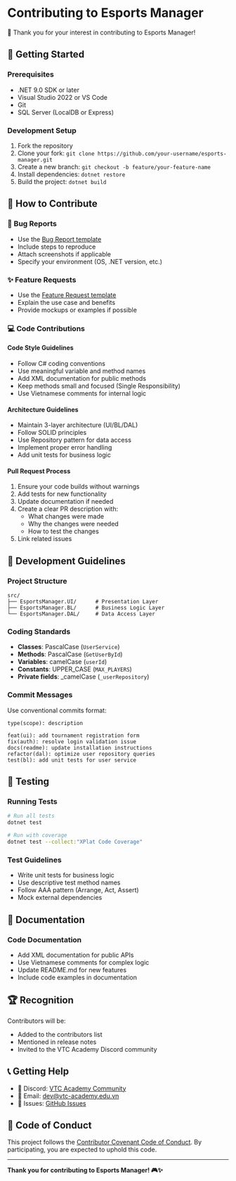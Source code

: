 # Contributing to Esports Manager

🎉 Thank you for your interest in contributing to Esports Manager! 

## 🚀 Getting Started

### Prerequisites
- .NET 9.0 SDK or later
- Visual Studio 2022 or VS Code
- Git
- SQL Server (LocalDB or Express)

### Development Setup
1. Fork the repository
2. Clone your fork: `git clone https://github.com/your-username/esports-manager.git`
3. Create a new branch: `git checkout -b feature/your-feature-name`
4. Install dependencies: `dotnet restore`
5. Build the project: `dotnet build`

## 🎯 How to Contribute

### 🐛 Bug Reports
- Use the [Bug Report template](.github/ISSUE_TEMPLATE/bug_report.md)
- Include steps to reproduce
- Attach screenshots if applicable
- Specify your environment (OS, .NET version, etc.)

### ✨ Feature Requests  
- Use the [Feature Request template](.github/ISSUE_TEMPLATE/feature_request.md)
- Explain the use case and benefits
- Provide mockups or examples if possible

### 💻 Code Contributions

#### Code Style Guidelines
- Follow C# coding conventions
- Use meaningful variable and method names
- Add XML documentation for public methods
- Keep methods small and focused (Single Responsibility)
- Use Vietnamese comments for internal logic

#### Architecture Guidelines
- Maintain 3-layer architecture (UI/BL/DAL)
- Follow SOLID principles
- Use Repository pattern for data access
- Implement proper error handling
- Add unit tests for business logic

#### Pull Request Process
1. Ensure your code builds without warnings
2. Add tests for new functionality
3. Update documentation if needed
4. Create a clear PR description with:
   - What changes were made
   - Why the changes were needed
   - How to test the changes
5. Link related issues

## 🔧 Development Guidelines

### Project Structure
```
src/
├── EsportsManager.UI/      # Presentation Layer
├── EsportsManager.BL/      # Business Logic Layer  
└── EsportsManager.DAL/     # Data Access Layer
```

### Coding Standards
- **Classes**: PascalCase (`UserService`)
- **Methods**: PascalCase (`GetUserById`)
- **Variables**: camelCase (`userId`)
- **Constants**: UPPER_CASE (`MAX_PLAYERS`)
- **Private fields**: _camelCase (`_userRepository`)

### Commit Messages
Use conventional commits format:
```
type(scope): description

feat(ui): add tournament registration form
fix(auth): resolve login validation issue
docs(readme): update installation instructions
refactor(dal): optimize user repository queries
test(bl): add unit tests for user service
```

## 🧪 Testing

### Running Tests
```bash
# Run all tests
dotnet test

# Run with coverage
dotnet test --collect:"XPlat Code Coverage"
```

### Test Guidelines
- Write unit tests for business logic
- Use descriptive test method names
- Follow AAA pattern (Arrange, Act, Assert)
- Mock external dependencies

## 📝 Documentation

### Code Documentation
- Add XML documentation for public APIs
- Use Vietnamese comments for complex logic
- Update README.md for new features
- Include code examples in documentation

## 🏆 Recognition

Contributors will be:
- Added to the contributors list
- Mentioned in release notes
- Invited to the VTC Academy Discord community

## 📞 Getting Help

- 💬 Discord: [VTC Academy Community](https://discord.gg/vtc-academy)
- 📧 Email: dev@vtc-academy.edu.vn
- 🐛 Issues: [GitHub Issues](https://github.com/vtc-academy/esports-manager/issues)

## 📜 Code of Conduct

This project follows the [Contributor Covenant Code of Conduct](CODE_OF_CONDUCT.md). By participating, you are expected to uphold this code.

---

**Thank you for contributing to Esports Manager! 🎮✨**
